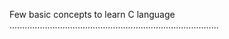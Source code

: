 
Few basic concepts to learn C language
...................................................................................

